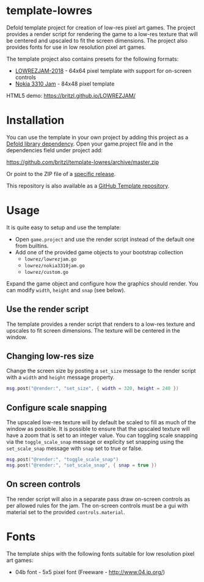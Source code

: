 # template-lowres
Defold template project for creation of low-res pixel art games. The project provides a render script for rendering the game to a low-res texture that will be centered and upscaled to fit the screen dimensions. The project also provides fonts for use in low resolution pixel art games.

The template project also contains presets for the following formats:

* [LOWREZJAM-2018](https://itch.io/jam/lowrezjam-2018) - 64x64 pixel template with support for on-screen controls
* [Nokia 3310 Jam](https://itch.io/jam/3310jam) - 84x48 pixel template

HTML5 demo: https://britzl.github.io/LOWREZJAM/


# Installation
You can use the template in your own project by adding this project as a [Defold library dependency](http://www.defold.com/manuals/libraries/). Open your game.project file and in the dependencies field under project add:

https://github.com/britzl/template-lowres/archive/master.zip

Or point to the ZIP file of a [specific release](https://github.com/britzl/template-lowres/releases).

This repository is also available as a [GitHub Template repository](https://help.github.com/en/articles/creating-a-repository-from-a-template).

# Usage
It is quite easy to setup and use the template:

* Open `game.project` and use the render script instead of the default one from builtins.
* Add one of the provided game objects to your bootstrap collection
  * `lowrez/lowrezjam.go`
  * `lowrez/nokia3310jam.go`
  * `lowrez/custom.go`

Expand the game object and configure how the graphics should render. You can modify `width`, `height` and `snap` (see below).

## Use the render script
The template provides a render script that renders to a low-res texture and upscales to fit screen dimensions. The texture will be centered in the window.

## Changing low-res size
Change the screen size by posting a `set_size` message to the render script with a `width` and `height` message property.

```lua
msg.post("@render:", "set_size", { width = 320, height = 240 })
```

## Configure scale snapping
The upscaled low-res texture will by default be scaled to fill as much of the window as possible. It is possible to ensure that the upscaled texture will have a zoom that is set to an integer value. You can toggling scale snapping via the `toggle_scale_snap` message or explicity set snapping using the `set_scale_snap` message with `snap` set to true or false.

```lua
msg.post("@render:", "toggle_scale_snap")
msg.post("@render:", "set_scale_snap", { snap = true })
```

## On screen controls
The render script will also in a separate pass draw on-screen controls as per allowed rules for the jam. The on-screen controls must be a gui with material set to the provided `controls.material`.


# Fonts
The template ships with the following fonts suitable for low resolution pixel art games:

* 04b font - 5x5 pixel font (Freeware - http://www.04.jp.org/)
